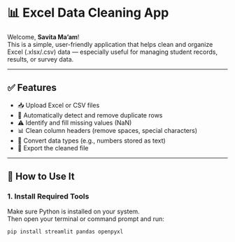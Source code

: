 # 📊 Excel Data Cleaning App

Welcome, **Savita Ma’am**!  
This is a simple, user-friendly application that helps clean and organize Excel (.xlsx/.csv) data — especially useful for managing student records, results, or survey data.

---

## ✅ Features

- 📥 Upload Excel or CSV files  
- 🧹 Automatically detect and remove duplicate rows  
- ⚠️ Identify and fill missing values (NaN)  
- 📊 Clean column headers (remove spaces, special characters)  
- 🔄 Convert data types (e.g., numbers stored as text)  
- 💾 Export the cleaned file

---

## 🚀 How to Use It

### 1. **Install Required Tools**
Make sure Python is installed on your system.  
Then open your terminal or command prompt and run:

```bash
pip install streamlit pandas openpyxl


